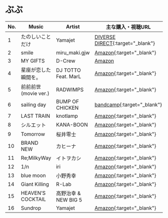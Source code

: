 # ぶぶ

| No. | Music  | Artist | 主な購入・視聴URL |
| ------ | ------ | ------ | ------ |
|1| たのしいことだけ | Yamajet | [DIVERSE DIRECT](https://diverse.direct/yamajet-double-caret/dblc-1002/){:target="_blank"} |
|2| smile | miru_maki.gjw | [Amazon](https://www.amazon.co.jp/dp/B004E69MXW){:target="_blank"} |
|3| MY GIFTS | D-Crew | [Amazon](https://www.amazon.co.jp/dp/B0002CHQGW) |
|4| 星座が恋した瞬間を。 | DJ TOTTO Feat. MarL | [Amazon](https://www.amazon.co.jp/dp/B07NBCYGMC){:target="_blank"} |
|5| 前前前世(movie ver.)  | RADWIMPS | [Amazon](https://www.amazon.co.jp/dp/B01GJXSQBG/){:target="_blank"} |
|6| sailing day  | BUMP OF CHICKEN | [bandcamp](https://www.amazon.co.jp/dp/B00008CHFG){:target="_blank"} |
|7| LAST TRAIN | knotlamp | [Amazon](https://www.amazon.co.jp/dp/B01MU7Y8D3){:target="_blank"} |
|8| シルエット | KANA-BOON | [Amazon](https://www.amazon.co.jp/dp/B00NWU1H8E){:target="_blank"} |
|9| Tomorrow | 桜井零士 | [Amazon](https://www.amazon.co.jp/dp/B01MU7Y8D3){:target="_blank"} |
|10| BRAND NEW | カヒーナ | [Amazon](https://www.amazon.co.jp/dp/B06XWDSK3V/){:target="_blank"} |
|11| Re;MilkyWay | イトヲカシ | [Amazon](https://www.amazon.co.jp/dp/B01MU7Y8D3){:target="_blank"} |
|12| 1/n | iri | [Amazon](https://www.amazon.co.jp/dp/B01AVWZVOG){:target="_blank"} |
|13| blue moon | 小野秀幸 | [Amazon](https://www.amazon.co.jp/dp/B0079XW8HY){:target="_blank"} |
|14| Giant Killing | R-Lab | [Amazon](https://www.amazon.co.jp/dp/B01MU7Y8D3){:target="_blank"} |
|15| HEAVEN’S COCKTAIL | 高野治幸 & NEW BIG 5 | [Amazon](https://www.amazon.co.jp/gp/product/B01AVWSSAU/){:target="_blank"} |
|16| Sundrop | Yamajet | [Amazon](https://www.amazon.co.jp/dp/B01MU7Y8D3){:target="_blank"} |

